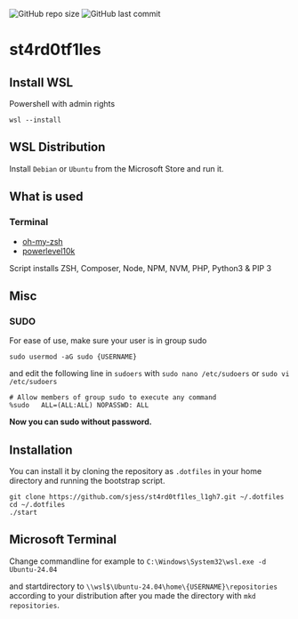 ![GitHub repo size](https://img.shields.io/github/languages/code-size/sjess/st4rd0tf1les_l1gh7?style=for-the-badge)
![GitHub last commit](https://img.shields.io/github/last-commit/sjess/st4rd0tf1les_l1gh7?style=for-the-badge)

# st4rd0tf1les

## Install WSL

Powershell with admin rights

```
wsl --install
```

## WSL Distribution

Install `Debian` or `Ubuntu` from the Microsoft Store and run it.

## What is used

### Terminal

- [oh-my-zsh](https://github.com/robbyrussell/oh-my-zsh)
- [powerlevel10k](https://github.com/romkatv/powerlevel10k)

Script installs ZSH, Composer, Node, NPM, NVM, PHP, Python3 & PIP 3

## Misc

### SUDO

For ease of use, make sure your user is in group sudo

```batch
sudo usermod -aG sudo {USERNAME}
```

and edit the following line in `sudoers` with `sudo nano /etc/sudoers` or `sudo vi /etc/sudoers`

```batch
# Allow members of group sudo to execute any command
%sudo   ALL=(ALL:ALL) NOPASSWD: ALL
```

**Now you can sudo without password.**

## Installation

You can install it by cloning the repository as `.dotfiles` in your home directory and running the bootstrap script.

```batch
git clone https://github.com/sjess/st4rd0tf1les_l1gh7.git ~/.dotfiles
cd ~/.dotfiles
./start
```

## Microsoft Terminal

Change commandline for example to `C:\Windows\System32\wsl.exe -d Ubuntu-24.04`

and startdirectory to `\\wsl$\Ubuntu-24.04\home\{USERNAME}\repositories` according to your distribution after you made the directory with `mkd repositories`.
